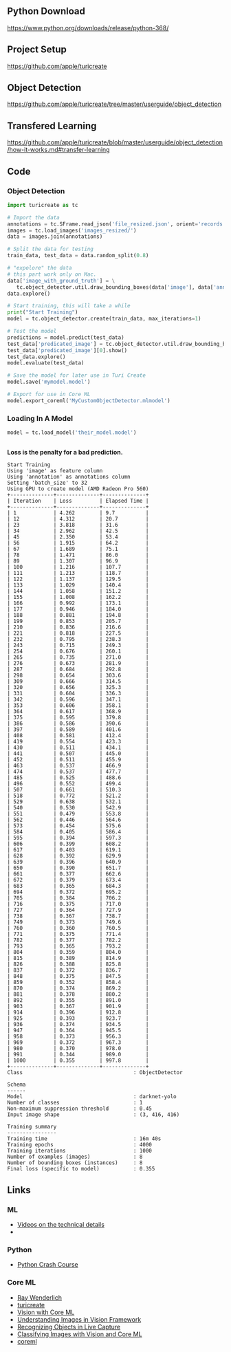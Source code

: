 ## Python Download

https://www.python.org/downloads/release/python-368/

## Project Setup

https://github.com/apple/turicreate

## Object Detection

https://github.com/apple/turicreate/tree/master/userguide/object_detection

## Transfered Learning

https://github.com/apple/turicreate/blob/master/userguide/object_detection/how-it-works.md#transfer-learning

## Code

### Object Detection

```python
import turicreate as tc

# Import the data
annotations = tc.SFrame.read_json('file_resized.json', orient='records')
images = tc.load_images('images_resized/')
data = images.join(annotations)

# Split the data for testing
train_data, test_data = data.random_split(0.8)

# "expolore" the data
# this part work only on Mac.
data['image_with_ground_truth'] = \
   tc.object_detector.util.draw_bounding_boxes(data['image'], data['annotation'])
data.explore()

# Start training, this will take a while
print("Start Training")
model = tc.object_detector.create(train_data, max_iterations=1)

# Test the model
predictions = model.predict(test_data)
test_data['predicated_image'] = tc.object_detector.util.draw_bounding_boxes(test_data['image'], predictions)
test_data['predicated_image'][0].show()
test_data.explore()
model.evaluate(test_data)

# Save the model for later use in Turi Create
model.save('mymodel.model')

# Export for use in Core ML
model.export_coreml('MyCustomObjectDetector.mlmodel')
```

### Loading In A Model

```python
model = tc.load_model('their_model.model')
```


##

**Loss is the penalty for a bad prediction.**

```
Start Training
Using 'image' as feature column
Using 'annotation' as annotations column
Setting 'batch_size' to 32
Using GPU to create model (AMD Radeon Pro 560)
+--------------+--------------+--------------+
| Iteration    | Loss         | Elapsed Time |
+--------------+--------------+--------------+
| 1            | 4.262        | 9.7          |
| 12           | 4.312        | 20.7         |
| 23           | 3.818        | 31.6         |
| 34           | 2.962        | 42.5         |
| 45           | 2.350        | 53.4         |
| 56           | 1.915        | 64.2         |
| 67           | 1.689        | 75.1         |
| 78           | 1.471        | 86.0         |
| 89           | 1.307        | 96.9         |
| 100          | 1.216        | 107.7        |
| 111          | 1.213        | 118.7        |
| 122          | 1.137        | 129.5        |
| 133          | 1.029        | 140.4        |
| 144          | 1.058        | 151.2        |
| 155          | 1.008        | 162.2        |
| 166          | 0.992        | 173.1        |
| 177          | 0.946        | 184.0        |
| 188          | 0.881        | 194.8        |
| 199          | 0.853        | 205.7        |
| 210          | 0.836        | 216.6        |
| 221          | 0.818        | 227.5        |
| 232          | 0.795        | 238.3        |
| 243          | 0.715        | 249.3        |
| 254          | 0.676        | 260.1        |
| 265          | 0.735        | 271.0        |
| 276          | 0.673        | 281.9        |
| 287          | 0.684        | 292.8        |
| 298          | 0.654        | 303.6        |
| 309          | 0.666        | 314.5        |
| 320          | 0.656        | 325.3        |
| 331          | 0.604        | 336.3        |
| 342          | 0.596        | 347.1        |
| 353          | 0.606        | 358.1        |
| 364          | 0.617        | 368.9        |
| 375          | 0.595        | 379.8        |
| 386          | 0.586        | 390.6        |
| 397          | 0.589        | 401.6        |
| 408          | 0.581        | 412.4        |
| 419          | 0.554        | 423.3        |
| 430          | 0.511        | 434.1        |
| 441          | 0.507        | 445.0        |
| 452          | 0.511        | 455.9        |
| 463          | 0.537        | 466.9        |
| 474          | 0.537        | 477.7        |
| 485          | 0.525        | 488.6        |
| 496          | 0.552        | 499.4        |
| 507          | 0.661        | 510.3        |
| 518          | 0.772        | 521.2        |
| 529          | 0.638        | 532.1        |
| 540          | 0.530        | 542.9        |
| 551          | 0.479        | 553.8        |
| 562          | 0.446        | 564.6        |
| 573          | 0.454        | 575.6        |
| 584          | 0.405        | 586.4        |
| 595          | 0.394        | 597.3        |
| 606          | 0.399        | 608.2        |
| 617          | 0.403        | 619.1        |
| 628          | 0.392        | 629.9        |
| 639          | 0.396        | 640.9        |
| 650          | 0.390        | 651.7        |
| 661          | 0.377        | 662.6        |
| 672          | 0.379        | 673.4        |
| 683          | 0.365        | 684.3        |
| 694          | 0.372        | 695.2        |
| 705          | 0.384        | 706.2        |
| 716          | 0.375        | 717.0        |
| 727          | 0.364        | 727.9        |
| 738          | 0.367        | 738.7        |
| 749          | 0.373        | 749.6        |
| 760          | 0.360        | 760.5        |
| 771          | 0.375        | 771.4        |
| 782          | 0.377        | 782.2        |
| 793          | 0.365        | 793.2        |
| 804          | 0.359        | 804.0        |
| 815          | 0.389        | 814.9        |
| 826          | 0.388        | 825.8        |
| 837          | 0.372        | 836.7        |
| 848          | 0.375        | 847.5        |
| 859          | 0.352        | 858.4        |
| 870          | 0.374        | 869.2        |
| 881          | 0.378        | 880.2        |
| 892          | 0.355        | 891.0        |
| 903          | 0.367        | 901.9        |
| 914          | 0.396        | 912.8        |
| 925          | 0.393        | 923.7        |
| 936          | 0.374        | 934.5        |
| 947          | 0.364        | 945.5        |
| 958          | 0.373        | 956.3        |
| 969          | 0.372        | 967.3        |
| 980          | 0.370        | 978.0        |
| 991          | 0.344        | 989.0        |
| 1000         | 0.355        | 997.8        |
+--------------+--------------+--------------+
Class                                    : ObjectDetector

Schema
------
Model                                    : darknet-yolo
Number of classes                        : 1
Non-maximum suppression threshold        : 0.45
Input image shape                        : (3, 416, 416)

Training summary
----------------
Training time                            : 16m 40s
Training epochs                          : 4000
Training iterations                      : 1000
Number of examples (images)              : 8
Number of bounding boxes (instances)     : 8
Final loss (specific to model)           : 0.355
```

## Links

### ML

- [Videos on the technical details](https://www.youtube.com/playlist?list=PLZHQObOWTQDNU6R1_67000Dx_ZCJB-3pi)
- [](https://www.youtube.com/watch?v=R9OHn5ZF4Uo)

### Python

- [Python Crash Course](https://machinelearningmastery.com/crash-course-python-machine-learning-developers/)

### Core ML

- [Ray Wenderlich](https://www.raywenderlich.com/164213/coreml-and-vision-machine-learning-in-ios-11-tutorial)
- [turicreate](https://github.com/apple/turicreate)
- [Vision with Core ML](https://developer.apple.com/videos/play/wwdc2018/717)
- [Understanding Images in Vision Framework](https://developer.apple.com/videos/play/wwdc2019/222)
- [Recognizing Objects in Live Capture](https://developer.apple.com/documentation/vision/recognizing_objects_in_live_capture)
- [Classifying Images with Vision and Core ML](https://developer.apple.com/documentation/vision/classifying_images_with_vision_and_core_ml)
- [coreml](https://developer.apple.com/documentation/coreml)
